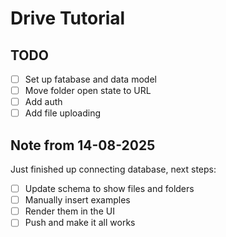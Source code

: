 # Drive Tutorial

## TODO

- [ ] Set up fatabase and data model
- [ ] Move folder open state to URL
- [ ] Add auth
- [ ] Add file uploading

## Note from 14-08-2025

Just finished up connecting database, next steps:

- [ ] Update schema to show files and folders
- [ ] Manually insert examples
- [ ] Render them in the UI
- [ ] Push and make it all works
